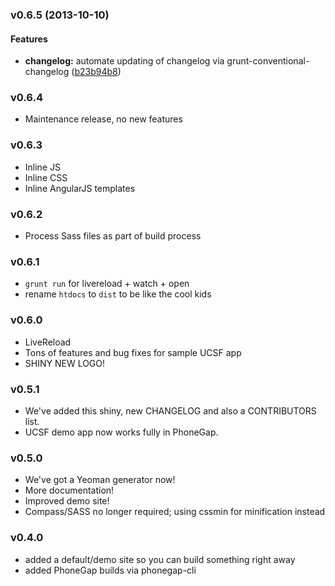 <a name="v0.6.5"></a>
### v0.6.5 (2013-10-10)


#### Features

* **changelog:** automate updating of changelog via grunt-conventional-changelog ([b23b94b8](http://github.com/Trott/CampusKit/commit/b23b94b80ccd93195b2eff087bf9f9a9f9a20bd2))

### v0.6.4

* Maintenance release, no new features

### v0.6.3

* Inline JS
* Inline CSS
* Inline AngularJS templates

### v0.6.2

* Process Sass files as part of build process

### v0.6.1

* `grunt run` for livereload + watch + open
* rename `htdocs` to `dist` to be like the cool kids

### v0.6.0

* LiveReload
* Tons of features and bug fixes for sample UCSF app
* SHINY NEW LOGO!

### v0.5.1

* We've added this shiny, new CHANGELOG and also a CONTRIBUTORS list.
* UCSF demo app now works fully in PhoneGap.

### v0.5.0

* We've got a Yeoman generator now!
* More documentation!
* Improved demo site!
* Compass/SASS no longer required; using cssmin for minification instead

### v0.4.0

* added a default/demo site so you can build something right away
* added PhoneGap builds via phonegap-cli
